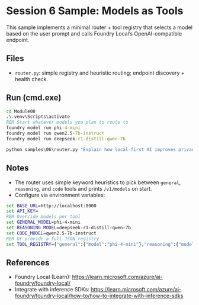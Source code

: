 # Session 6 Sample: Models as Tools

This sample implements a minimal router + tool registry that selects a model based on the user prompt and calls Foundry Local’s OpenAI-compatible endpoint.

## Files
- `router.py`: simple registry and heuristic routing; endpoint discovery + health check.

## Run (cmd.exe)
```cmd
cd Module08
.\.venv\Scripts\activate
REM Start whatever models you plan to route to
foundry model run phi-4-mini
foundry model run qwen2.5-7b-instruct
foundry model run deepseek-r1-distill-qwen-7b

python samples\06\router.py "Explain how local-first AI improves privacy in two sentences."
```

## Notes
- The router uses simple keyword heuristics to pick between `general`, `reasoning`, and `code` tools and prints `/v1/models` on start.
- Configure via environment variables:
```cmd
set BASE_URL=http://localhost:8000
set API_KEY=
REM Override models per tool
set GENERAL_MODEL=phi-4-mini
set REASONING_MODEL=deepseek-r1-distill-qwen-7b
set CODE_MODEL=qwen2.5-7b-instruct
REM Or provide a full JSON registry
set TOOL_REGISTRY={"general":{"model":"phi-4-mini"},"reasoning":{"model":"deepseek-r1-distill-qwen-7b"},"code":{"model":"qwen2.5-7b-instruct"}}
```

## References
- Foundry Local (Learn): https://learn.microsoft.com/azure/ai-foundry/foundry-local/
- Integrate with inference SDKs: https://learn.microsoft.com/azure/ai-foundry/foundry-local/how-to/how-to-integrate-with-inference-sdks
